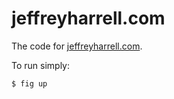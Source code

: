 jeffreyharrell.com
==================

The code for [jeffreyharrell.com](http://www.jeffreyharrell.com/). 

To run simply:

```shell
$ fig up
```
